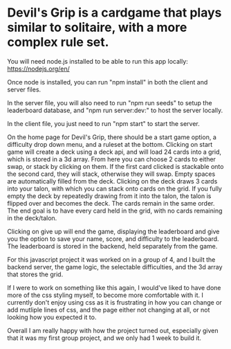 # Devil's Grip is a cardgame that plays similar to solitaire, with a more complex rule set.

You will need node.js installed to be able to run this app locally: https://nodejs.org/en/

Once node is installed, you can run "npm install" in both the client and server files.

In the server file, you will also need to run "npm run seeds" to setup the leaderboard database, and "npm run server:dev:" to host the server locally.

In the client file, you just need to run "npm start" to start the server.

On the home page for Devil's Grip, there should be a start game option, a difficulty drop down menu, and a ruleset at the bottom.  Clicking on start game will create a deck using a deck api, and will load 24 cards into a grid, which is stored in a 3d array.  From here you can choose 2 cards to either swap, or stack by clicking on them.  If the first card clicked is stackable onto the second card, they will stack, otherwise they will swap.  Empty spaces are automatically filled from the deck.  Clicking on the deck draws 3 cards into your talon, with which you can stack onto cards on the grid.  If you fully empty the deck by repeatedly drawing from it into the talon, the talon is flipped over and becomes the deck.  The cards remain in the same order.  The end goal is to have every card held in the grid, with no cards remaining in the deck/talon.

Clicking on give up will end the game, displaying the leaderboard and give you the option to save your name, score, and difficulty to the leaderboard.  The leaderboard is stored in the backend, held separately from the game.

For this javascript project it was worked on in a group of 4, and I built the backend server, the game logic, the selectable difficulties, and the 3d array that stores the grid.

If I were to work on something like this again, I would've liked to have done more of the css styling myself, to become more comfortable with it.  I currently don't enjoy using css as it is frustrating in how you can change or add mutliple lines of css, and the page either not changing at all, or not looking how you expected it to.

Overall I am really happy with how the project turned out, especially given that it was my first group project, and we only had 1 week to build it.
